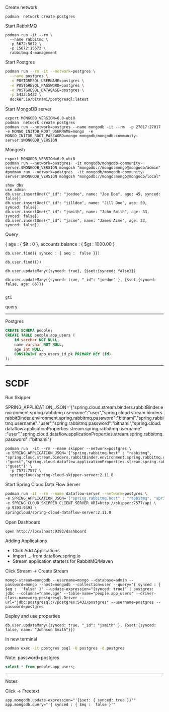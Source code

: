 Create network

```shell
podman  network create postgres
```


Start RabbitMQ

```shell
podman run -it --rm \
  --name rabbitmq \
  -p 5672:5672 \
  -p 15672:15672 \
  rabbitmq:4-management
```
Start Postgres

```bash
podman run --rm -it --network=postgres \
  --name postgres \
  -e POSTGRESQL_USERNAME=postgres \
  -e POSTGRESQL_PASSWORD=postgres \
  -e POSTGRESQL_DATABASE=postgres \
  -p 5432:5432 \
  docker.io/bitnami/postgresql:latest
```


Start MongoDB server

```shell
export MONGODB_VERSION=6.0-ubi8
podman  network create postgres
podman run --network=postgres --name mongodb -it --rm  -p 27017:27017 -e MONGO_INITDB_ROOT_USERNAME=mongo  -e MONGO_INITDB_ROOT_PASSWORD=mongo mongodb/mongodb-community-server:$MONGODB_VERSION
```


Mongosh

```shell
export MONGODB_VERSION=6.0-ubi8
podman run --network=postgres  -it mongodb/mongodb-community-server:$MONGODB_VERSION mongosh "mongodb://mongo:mongo@mongodb/admin"
#podman run --network=postgres  -it mongodb/mongodb-community-server:$MONGODB_VERSION mongosh "mongodb://mongo:mongo@mongodb/local"
```


```shell
show dbs
use admin
db.user.insertOne({"_id": "joedoe", name: "Joe Doe", age: 45, synced: false})
db.user.insertOne({"_id": "jilldoe", name: "Jill Doe", age: 50, synced: false})
db.user.insertOne({"_id": "jsmith", name: "John Smith", age: 33, synced: false})
db.user.insertOne({"_id": "jacme", name: "James Acme", age: 33, synced: false})
```


Query

{ age : { $lt : 0 }, accounts.balance : { $gt : 1000.00 }

```shell
db.user.find({ synced : { $eq :  false }})
```

```shell
db.user.find({})
```


```shell
db.user.updateMany({synced: true}, {$set:{synced: false}})
```


```shell
db.user.updateMany({synced: true, "_id": "joedoe" }, {$set:{synced: false, age: 66}})
```

```shell

gti
```

query


------------------------

Postgres

```sql
CREATE SCHEMA people;
CREATE TABLE people.app_users (
	id varchar NOT NULL,
	name varchar NOT NULL,
	age int NULL,
	CONSTRAINT app_users_id_pk PRIMARY KEY (id)
);
```

---------
# SCDF

Run Skipper

SPRING_APPLICATION_JSON='{"spring.cloud.stream.binders.rabbitBinder.environment.spring.rabbitmq.username":"user","spring.cloud.stream.binders.rabbitBinder.environment.spring.rabbitmq.password":"bitnami","spring.rabbitmq.username":"user","spring.rabbitmq.password":"bitnami","spring.cloud.dataflow.applicationProperties.stream.spring.rabbitmq.username" :"user","spring.cloud.dataflow.applicationProperties.stream.spring.rabbitmq.password" :"bitnami"}'


```shell
podman run  -it --rm --name skipper --network=postgres \
-e SPRING_APPLICATION_JSON='{"spring.rabbitmq.host" : "rabbitmq", "spring.cloud.stream.binders.rabbitBinder.environment.spring.rabbitmq.username":"guest","spring.cloud.stream.binders.rabbitBinder.environment.spring.rabbitmq.password":"guest","spring.rabbitmq.username":"guest","spring.rabbitmq.password":"guest","spring.cloud.dataflow.applicationProperties.stream.spring.rabbitmq.username" :"guest","spring.cloud.dataflow.applicationProperties.stream.spring.rabbitmq.password" :"guest"}' \
  -p 7577:7577 \
  springcloud/spring-cloud-skipper-server:2.11.0
```

Start Spring Cloud Data Flow Server

```bash
podman run -it --rm --name dataflow-server --network=postgres \
-e SPRING_APPLICATION_JSON='{"spring.rabbitmq.host" : "rabbitmq", "spring.cloud.stream.binders.rabbitBinder.environment.spring.rabbitmq.username":"guest","spring.cloud.stream.binders.rabbitBinder.environment.spring.rabbitmq.password":"guest","spring.rabbitmq.username":"guest","spring.rabbitmq.password":"guest","spring.cloud.dataflow.applicationProperties.stream.spring.rabbitmq.username" :"guest","spring.cloud.dataflow.applicationProperties.stream.spring.rabbitmq.password" :"guest"}' \
-e SPRING_CLOUD_SKIPPER_CLIENT_SERVER_URI=http://skipper:7577/api \
-p 9393:9393 \
springcloud/spring-cloud-dataflow-server:2.11.0
```


Open Dashboard

```shell
open http://localhost:9393/dashboard
```


Adding Applications

- Click Add Applications
- Import ... from dataflow.spring.io
- Stream application starters for RabbitMQ/Maven


Click Stream -> Create Stream

```shell
mongo-stream=mongodb --username=mongo --database=admin --password=mongo --host=mongodb --collection=user --query="{ synced : { $eq :  'false' }" --update-expression="{synced: true}" | postgres: jdbc --columns="name,age" --table-name="people.app_users" --driver-class-name=org.postgresql.Driver --url="jdbc:postgresql://postgres:5432/postgres" --username=postgres --password=postgres
```


Deploy and use properties



```shell
db.user.updateMany({synced: true, "_id": "jsmith" }, {$set:{synced: false, name: "Johnson Smith"}})
```


In new terminal


```bash
podman exec -it postgres psql -U postgres -d postgres
```
Note: password=postgres


```sql
select * from people.app_users;
```

*************


Notes

Click -> Freetext

```properties
app.mongodb.update-expression="'{$set: { synced: true }}'"
app.mongodb.query="'{ synced : { $eq :  false }'"
```
